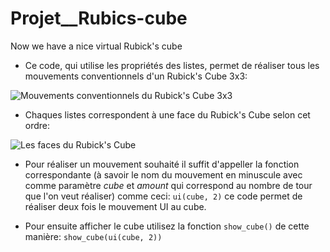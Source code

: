 # Projet__Rubics-cube
Now we have a nice virtual Rubick's cube


* Ce code, qui utilise les propriétés des listes, permet de réaliser tous les mouvements conventionnels d'un Rubick's Cube 3x3:

![Mouvements conventionnels du Rubick's Cube 3x3](https://www.rubiks.com/uploads/blog_entries/8.png)

* Chaques listes correspondent à une face du Rubick's Cube selon cet ordre:

![Les faces du Rubick's Cube](https://image.noelshack.com/fichiers/2018/11/1/1520875166-rubick-s-cube.jpg)

* Pour réaliser un mouvement souhaité il suffit d'appeller la fonction correspondante (à savoir le nom du mouvement en minuscule avec comme paramètre *cube* et *amount* qui correspond au nombre de tour que l'on veut réaliser) comme ceci: `ui(cube, 2)` ce code permet de réaliser deux fois le mouvement UI au cube. 

* Pour ensuite afficher le cube utilisez la fonction `show_cube()` de cette manière: `show_cube(ui(cube, 2))` 
